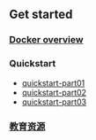 

## Get started

### [Docker overview](zh-cn/docker/overview.md)

### Quickstart

- [quickstart-part01](zh-cn/docker/quickstart/part01.md)
- [quickstart-part02](zh-cn/docker/quickstart/part02.md)
- [quickstart-part03](zh-cn/docker/quickstart/part03.md)

### [教育资源](zh-cn/docker/educational_resources.md)


